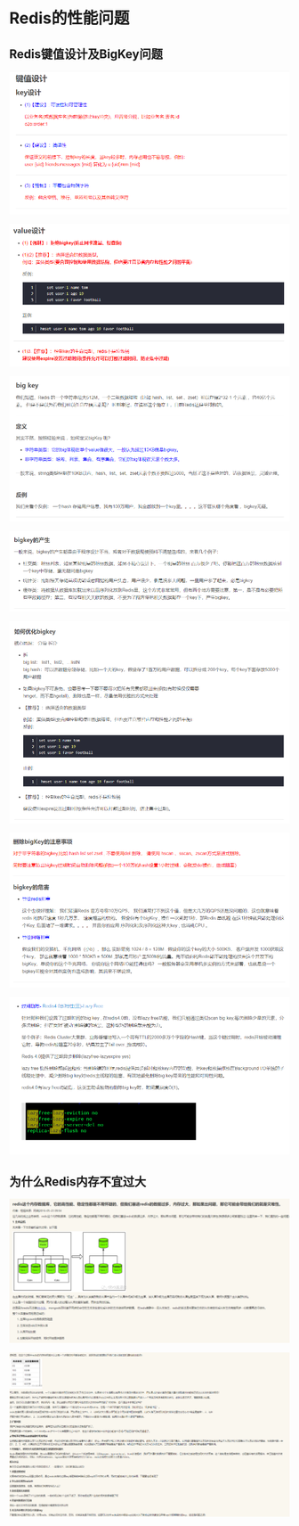 # Redis的性能问题

## Redis键值设计及BigKey问题 <a id="articleContentId"></a>

![](../.gitbook/assets/image%20%28138%29.png)

![](../.gitbook/assets/image%20%28148%29.png)

![](../.gitbook/assets/image%20%28136%29.png)

![](../.gitbook/assets/image%20%28139%29.png)

![](../.gitbook/assets/image%20%28135%29.png)

![](../.gitbook/assets/image%20%28145%29.png)

![](../.gitbook/assets/image%20%28147%29.png)

## 为什么Redis内存不宜过大

![](../.gitbook/assets/image%20%28137%29.png)

![](../.gitbook/assets/image%20%28134%29.png)



